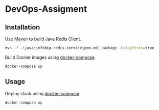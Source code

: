 # DevOps-Assigment

## Installation

Use [Maven](https://maven.apache.org/) to build Java Redis Client.

```bash
mvn -f .\java\infobip-redis-service\pom.xml package -DskipTests=true
```

Build Docker images using [docker-compose](https://docs.docker.com/compose/).

```bash
docker-compose up
```

## Usage

Deploy stack using [docker-compose](https://docs.docker.com/compose/)

```bash
docker-compose up
```